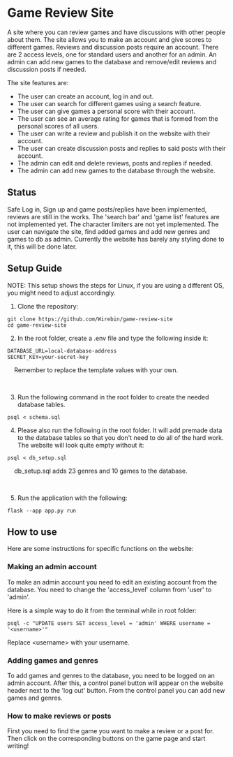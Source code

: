 # Game Review Site
A site where you can review games and have discussions with other people about them.
The site allows you to make an account and give scores to different games. Reviews and discussion posts require an account.
There are 2 access levels, one for standard users and another for an admin. An admin can add new games to the database and 
remove/edit reviews and discussion posts if needed.

The site features are:
* The user can create an account, log in and out.
* The user can search for different games using a search feature.
* The user can give games a personal score with their account.
* The user can see an average rating for games that is formed from the personal scores of all users.
* The user can write a review and publish it on the website with their account.
* The user can create discussion posts and replies to said posts with their account.
* The admin can edit and delete reviews, posts and replies if needed.
* The admin can add new games to the database through the website.

## Status

Safe Log in, Sign up and game posts/replies have been implemented, reviews are still in the works. The 'search bar' and 'game list' features are not implemented yet. The character limiters are not yet implemented. The user can navigate the site, find added games and add new genres and games to db as admin.
Currently the website has barely any styling done to it, this will be done later.

## Setup Guide

NOTE: This setup shows the steps for Linux, if you are using a different OS, you might need to adjust accordingly.

1. Clone the repository:

```shell
git clone https://github.com/Wirebin/game-review-site
cd game-review-site
```

2. In the root folder, create a .env file and type the following inside it:

```
DATABASE_URL=local-database-address
SECRET_KEY=your-secret-key
```
&nbsp;&nbsp;&nbsp;&nbsp;Remember to replace the template values with your own.

&nbsp;

3. Run the following command in the root folder to create the needed database tables.

```shell
psql < schema.sql
```

4. Please also run the following in the root folder. It will add premade data to the database tables so that you don't need to do all of the hard work. The website will look quite empty without it:

```shell
psql < db_setup.sql
```
&nbsp;&nbsp;&nbsp;&nbsp;db_setup.sql adds 23 genres and 10 games to the database.

&nbsp;

5. Run the application with the following:

```shell
flask --app app.py run
```

## How to use

Here are some instructions for specific functions on the website:

### Making an admin account

To make an admin account you need to edit an existing account from the database.
You need to change the 'access_level' column from 'user' to 'admin'.

Here is a simple way to do it from the terminal while in root folder:

```shell
psql -c "UPDATE users SET access_level = 'admin' WHERE username = '<username>'"
```
Replace &lt;username&gt; with your username.

### Adding games and genres

To add games and genres to the database, you need to be logged on an admin account.
After this, a control panel button will appear on the website header next to the 'log out' button.
From the control panel you can add new games and genres.

### How to make reviews or posts

First you need to find the game you want to make a review or a post for. Then click on the corresponding buttons on the game page and start writing!

